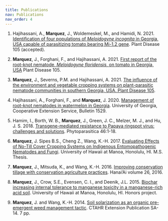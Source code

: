 ```yaml
---
title: Publications
nav: Publications
nav_order: 4
---
```

1.  Hajihassani, A., **Marquez**, J., Woldemeskel, M., and Hamidi, N. 2021. [Identification of four populations of *Meloidogyne incognita* in Georgia, USA capable of parasitizing tomato bearing Mi-1.2 gene](https://doi.org/10.1094/PDIS-05-21-0902-RE). Plant Disease 105 (accepted).

2. **Marquez**, J., Forghani, F., and Hajihassani, A. 2021. [First report of the root-knot nematode, *Meloidogyne floridensis*, on tomato in Georgia, USA](https://apsjournals.apsnet.org/doi/10.1094/PDIS-10-20-2286-PDN) Plant Disease 105.

3. **Marquez**, J., Severns, P.M. and Hajihassani, A. 2021. [The influence of the environment and vegetable cropping systems on plant-parasitic nematode communities in southern Georgia, USA. Plant Disease 105](https://doi.org/10.1094/PDIS-09-20-2019-RE). 

5. Hajihassani, A., Forghani, F., and **Marquez**, J. 2020. [Management of root-knot nematodes in watermelon in Georgia](https://secure.caes.uga.edu/extension/publications/files/pdf/B%201529_1.PDF). University of Georgia, Cooperative Extension Service, Bulletin 1529.

6.	Hamim, I., Borth, W. B., **Marquez**, J., Green, J. C., Melzer, M. J., and Hu, J. S. 2018. [Transgene-mediated resistance to Papaya ringspot virus: challenges and solutions](https://link.springer.com/article/10.1007/s12600-017-0636-4). Phytoparasitica 46:1-18.

7. **Marquez**, J. Sipes B.S., Cheng Z., Wang, K.-H. 2017. [Evaluating Effects of No-Till Cover Cropping Systems on Indigenous Entomopathogenic Nematodes and Fungi](https://scholarspace.manoa.hawaii.edu/handle/10125/62815). University of Hawaii at Manoa, Honolulu, HI. M.S. Thesis.

8.	**Marquez**, J., Mitsuda, K., and Wang, K.-H. 2016. [Improving conservation tillage with conservation agriculture practices](https://cms.ctahr.hawaii.edu/soap/Hanai-Ai/ArtMID/40474/ArticleID/51/Volume-26-June-%7C-July-%7C-Aug-2016). Hanai’Ai volume 26, 2016.

9.	**Marquez**, J., Crow, S.E., Evensen, C. I., and Deenik, J.L. 2015. [Biochar increasing internal tolerance to manganese toxicity in a manganese-rich acid soil](https://scholarspace.manoa.hawaii.edu/handle/10125/61644). University of Hawaii at Manoa, Honolulu, HI. Honors project.

10.	**Marquez**, J. and Wang, K.-H. 2014. [Soil solarization as an organic pre-emergent weed management tactic](https://www.ctahr.hawaii.edu/site/info.aspx). CTAHR Extension Publication SA-14. 7 pp.